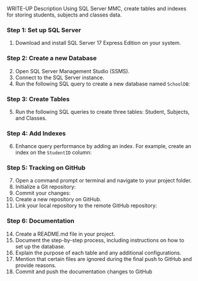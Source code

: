 WRITE-UP
Description
Using SQL Server MMC, create tables and indexes for storing students, subjects and classes data.
### Step 1: Set up SQL Server
1. Download and install SQL Server 17 Express Edition on your system.
### Step 2: Create a new Database
2. Open SQL Server Management Studio (SSMS).
3. Connect to the SQL Server instance.
4. Run the following SQL query to create a new database named `SchoolDB`:
### Step 3: Create Tables
5. Run the following SQL queries to create three tables: Student, Subjects, and Classes.
### Step 4: Add Indexes
6. Enhance query performance by adding an index. For example, create an index on the
`StudentID` column:
### Step 5: Tracking on GitHub
7. Open a command prompt or terminal and navigate to your project folder.
8. Initialize a Git repository:
11. Commit your changes:
12. Create a new repository on GitHub.
13. Link your local repository to the remote GitHub repository:
### Step 6: Documentation
14. Create a README.md file in your project.
15. Document the step-by-step process, including instructions on how to set up the database.
16. Explain the purpose of each table and any additional configurations.
17. Mention that certain files are ignored during the final push to GitHub and provide reasons.
18. Commit and push the documentation changes to GitHub
